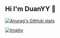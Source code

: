 ## Hi I'm DuanYY 👋
[![Anurag's GitHub stats](https://github-readme-stats.vercel.app/api?username=duanyy0813&count_private=true)](https://github.com/anuraghazra/github-readme-stats)
<!--
[![Top Langs](https://github-readme-stats.vercel.app/api/top-langs/?username=duanyy0813&count_private=true)](https://github.com/anuraghazra/github-readme-stats)
-->
[![trophy](https://github-profile-trophy.vercel.app/?username=duanyy0813&count_private=true)](https://github.com/ryo-ma/github-profile-trophy)
<!--
**Duanyy0813/Duanyy0813** is a ✨ _special_ ✨ repository because its `README.md` (this file) appears on your GitHub profile.

Here are some ideas to get you started:

- 🔭 I’m currently working on ...
- 🌱 I’m currently learning ...
- 👯 I’m looking to collaborate on ...
- 🤔 I’m looking for help with ...
- 💬 Ask me about ...
- 📫 How to reach me: ...
- 😄 Pronouns: ...
- ⚡ Fun fact: ...
-->
